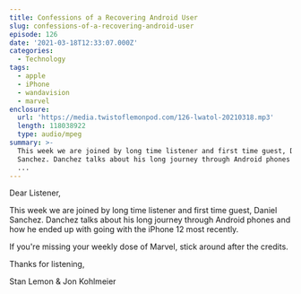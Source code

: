 ```yaml
---
title: Confessions of a Recovering Android User
slug: confessions-of-a-recovering-android-user
episode: 126
date: '2021-03-18T12:33:07.000Z'
categories:
  - Technology
tags:
  - apple
  - iPhone
  - wandavision
  - marvel
enclosure:
  url: 'https://media.twistoflemonpod.com/126-lwatol-20210318.mp3'
  length: 118038922
  type: audio/mpeg
summary: >-
  This week we are joined by long time listener and first time guest, Daniel
  Sanchez. Danchez talks about his long journey through Android phones and how
  ...
---
```


Dear Listener,

This week we are joined by long time listener and first time guest, Daniel Sanchez. Danchez talks about his long journey through Android phones and how he ended up with going with the iPhone 12 most recently.

If you're missing your weekly dose of Marvel, stick around after the credits.

Thanks for listening,

Stan Lemon & Jon Kohlmeier
